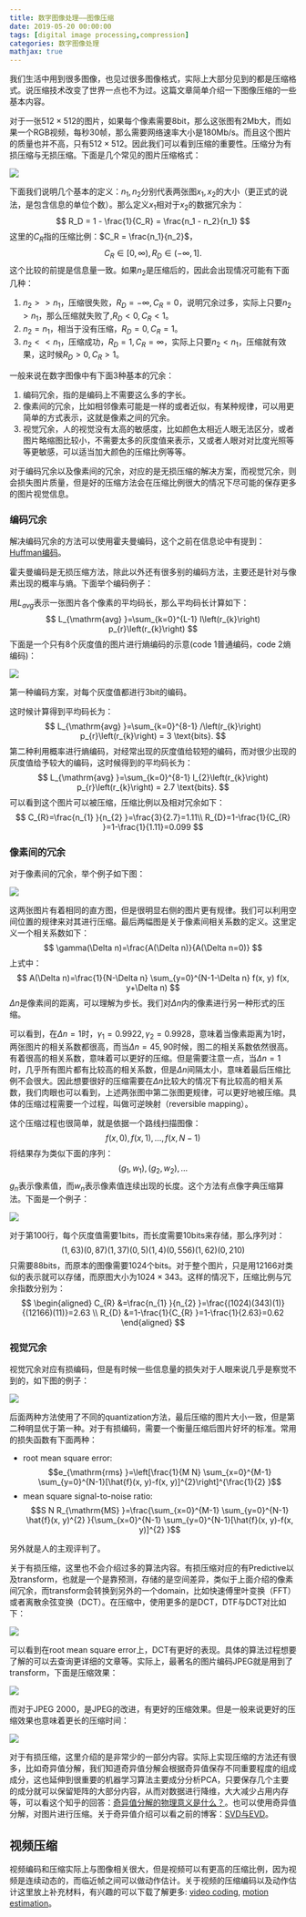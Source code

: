 ```yaml
---
title: 数字图像处理——图像压缩
date: 2019-05-20 00:00:00
tags: [digital image processing,compression]
categories: 数字图像处理
mathjax: true
---     
```



我们生活中用到很多图像，也见过很多图像格式，实际上大部分见到的都是压缩格式。说压缩技术改变了世界一点也不为过。这篇文章简单介绍一下图像压缩的一些基本内容。

<!--more-->


对于一张$512\times 512$的图片，如果每个像素需要8bit，那么这张图有2Mb大，而如果一个RGB视频，每秒30帧，那么需要网络速率大小是180Mb/s。而且这个图片的质量也并不高，只有$512\times 512$。因此我们可以看到压缩的重要性。压缩分为有损压缩与无损压缩。下面是几个常见的图片压缩格式：

![](https://evolution-video.oss-cn-beijing.aliyuncs.com/wlsdzyzl_hexo/compression0.png)

下面我们说明几个基本的定义：$n_1,n_2$分别代表两张图$x_1,x_2$的大小（更正式的说法，是包含信息的单位个数）。那么定义$x_1$相对于$x_2$的数据冗余为：
$$
R_D = 1 - \frac{1}{C_R} = \frac{n_1 - n_2}{n_1}
$$
这里的$C_R$指的压缩比例：$C_R = \frac{n_1}{n_2}$，
$$
C_R \in [0,\infty),R_D \in (-\infty,1].
$$
这个比较的前提是信息量一致。如果$n_2$是压缩后的，因此会出现情况可能有下面几种：

1.  $n_2 >> n_1$，压缩很失败，$R_D = -\infty,C_R = 0$，说明冗余过多，实际上只要$n_2 > n_1$，那么压缩就失败了,$R_D<0,C_R < 1$。
2.  $n_2 = n_1$，相当于没有压缩，$R_D = 0, C_R = 1$。
3.  $n_2 << n_1$，压缩成功，$R_D = 1,C_R = \infty$，实际上只要$n_2< n_1$，压缩就有效果，这时候$R_D > 0,C_R > 1$。

一般来说在数字图像中有下面3种基本的冗余：

1.  编码冗余，指的是编码上不需要这么多的字长。
2.  像素间的冗余，比如相邻像素可能是一样的或者近似，有某种规律，可以用更简单的方式表示，这就是像素之间的冗余。
3.  视觉冗余，人的视觉没有太高的敏感度，比如颜色太相近人眼无法区分，或者图片略缩图比较小，不需要太多的灰度值来表示，又或者人眼对对比度光照等等更敏感，可以适当加大颜色的压缩比例等等。

对于编码冗余以及像素间的冗余，对应的是无损压缩的解决方案，而视觉冗余，则会损失图片质量，但是好的压缩方法会在压缩比例很大的情况下尽可能的保存更多的图片视觉信息。

### [](about:blank#%E7%BC%96%E7%A0%81%E5%86%97%E4%BD%99 "编码冗余")编码冗余

解决编码冗余的方法可以使用霍夫曼编码，这个之前在信息论中有提到：[Huffman编码](https://wlsdzyzl.top/2018/11/17/%E4%BF%A1%E6%81%AF%E8%AE%BA%E2%80%94%E2%80%94Huffman%E7%BC%96%E7%A0%81%E5%AE%9E%E7%8E%B0%E5%8F%8A%E5%85%B6%E6%9C%80%E4%BC%98%E6%80%A7/)。

霍夫曼编码是无损压缩方法，除此以外还有很多别的编码方法，主要还是针对与像素出现的概率与熵。下面举个编码例子：

用$L_{avg}$表示一张图片各个像素的平均码长，那么平均码长计算如下：
$$
L_{\mathrm{avg} }=\sum_{k=0}^{L-1} I\left(r_{k}\right) p_{r}\left(r_{k}\right)
$$
下面是一个只有8个灰度值的图片进行熵编码的示意(code 1普通编码，code 2熵编码)：

![](https://evolution-video.oss-cn-beijing.aliyuncs.com/wlsdzyzl_hexo/compression1.png)

第一种编码方案，对每个灰度值都进行3bit的编码。

这时候计算得到平均码长为：
$$
L_{\mathrm{avg} }=\sum_{k=0}^{8-1} /\left(r_{k}\right) p_{r}\left(r_{k}\right) = 3 \text{bits}.
$$
第二种利用概率进行熵编码，对经常出现的灰度值给较短的编码，而对很少出现的灰度值给予较大的编码，这时候得到的平均码长为：
$$
L_{\mathrm{avg} }=\sum_{k=0}^{8-1} l_{2}\left(r_{k}\right) p_{r}\left(r_{k}\right) = 2.7 \text{bits}.
$$
可以看到这个图片可以被压缩，压缩比例以及相对冗余如下：
$$
C_{R}=\frac{n_{1} }{n_{2} }=\frac{3}{2.7}=1.11\\ R_{D}=1-\frac{1}{C_{R} }=1-\frac{1}{1.11}=0.099
$$
### [](about:blank#%E5%83%8F%E7%B4%A0%E9%97%B4%E7%9A%84%E5%86%97%E4%BD%99 "像素间的冗余")像素间的冗余

对于像素间的冗余，举个例子如下图：

![](https://evolution-video.oss-cn-beijing.aliyuncs.com/wlsdzyzl_hexo/compression2.png)

这两张图片有着相同的直方图，但是很明显右侧的图片更有规律。我们可以利用空间位置的规律来对其进行压缩。最后两幅图是关于像素间相关系数的定义。这里定义一个相关系数如下：
$$
\gamma(\Delta n)=\frac{A(\Delta n)}{A(\Delta n=0)}
$$
上式中：
$$
A(\Delta n)=\frac{1}{N-\Delta n} \sum_{y=0}^{N-1-\Delta n} f(x, y) f(x, y+\Delta n)
$$
$\Delta n$是像素间的距离，可以理解为步长。我们对$\Delta n$内的像素进行另一种形式的压缩。

可以看到，在$\Delta n = 1$时，$\gamma_1 = 0.9922,\gamma_2 = 0.9928$，意味着当像素距离为$1$时，两张图片的相关系数都很高，而当$\Delta n = 45, 90$时候，图二的相关系数依然很高。有着很高的相关系数，意味着可以更好的压缩。但是需要注意一点，当$\Delta n = 1$时，几乎所有图片都有比较高的相关系数，但是$\Delta n$间隔太小，意味着最后压缩比例不会很大。因此想要很好的压缩需要在$\Delta n$比较大的情况下有比较高的相关系数，我们肉眼也可以看到，上述两张图中第二张图更规律，可以更好地被压缩。具体的压缩过程需要一个过程，叫做可逆映射（reversible mapping）。

这个压缩过程也很简单，就是依据一个路线扫描图像：
$$
f(x, 0), f(x, 1), \ldots, f(x, N-1)
$$
将结果存为类似下面的序列：
$$
\left(g_{1}, w_{1}\right),\left(g_{2}, w_{2}\right), \dots
$$
$g_{n}$表示像素值，而$w_{n}$表示像素值连续出现的长度。这个方法有点像字典压缩算法。下面是一个例子：

![](https://evolution-video.oss-cn-beijing.aliyuncs.com/wlsdzyzl_hexo/compression3.png)

对于第100行，每个灰度值需要1bits，而长度需要10bits来存储，那么序列对：
$$
(1,63)(0,87)(1,37)(0,5)(1,4)(0,556)(1,62)(0,210)
$$
只需要88bits，而原本的图像需要1024个bits。对于整个图片，只是用12166对类似的表示就可以存储，而原图大小为$1024\times 343$。这样的情况下，压缩比例与冗余指数分别为：
$$
\begin{aligned} C_{R} &=\frac{n_{1} }{n_{2} }=\frac{(1024)(343)(1)}{(12166)(11)}=2.63 \\ R_{D} &=1-\frac{1}{C_{R} }=1-\frac{1}{2.63}=0.62 \end{aligned}
$$
### [](about:blank#%E8%A7%86%E8%A7%89%E5%86%97%E4%BD%99 "视觉冗余")视觉冗余

视觉冗余对应有损编码，但是有时候一些信息量的损失对于人眼来说几乎是察觉不到的，如下图的例子：

![](https://evolution-video.oss-cn-beijing.aliyuncs.com/wlsdzyzl_hexo/compression4.png)

后面两种方法使用了不同的quantization方法，最后压缩的图片大小一致，但是第二种明显优于第一种。对于有损编码，需要一个衡量压缩后图片好坏的标准。常用的损失函数有下面两种：

*   root mean square error: $$e_{\mathrm{rms} }=\left[\frac{1}{M N} \sum_{x=0}^{M-1} \sum_{y=0}^{N-1}[\hat{f}(x, y)-f(x, y)]^{2}\right]^{\frac{1}{2} }$$
*   mean square signal-to-noise ratio: $$S N R_{\mathrm{MS} }=\frac{\sum_{x=0}^{M-1} \sum_{y=0}^{N-1} \hat{f}(x, y)^{2} }{\sum_{x=0}^{N-1} \sum_{y=0}^{N-1}[\hat{f}(x, y)-f(x, y)]^{2} }$$

另外就是人的主观评判了。

关于有损压缩，这里也不会介绍过多的算法内容。有损压缩对应的有Predictive以及transform，也就是一个是靠预测，存储的是空间差异，类似于上面介绍的像素间冗余，而transform会转换到另外的一个domain，比如快速傅里叶变换（FFT）或者离散余弦变换（DCT）。在压缩中，使用更多的是DCT，DTF与DCT对比如下：

![](https://evolution-video.oss-cn-beijing.aliyuncs.com/wlsdzyzl_hexo/compression5.png)

可以看到在root mean square error上，DCT有更好的表现。具体的算法过程想要了解的可以去查询更详细的文章等。实际上，最著名的图片编码JPEG就是用到了transform，下面是压缩效果：

![](https://evolution-video.oss-cn-beijing.aliyuncs.com/wlsdzyzl_hexo/compression6.png)

而对于JPEG 2000，是JPEG的改进，有更好的压缩效果。但是一般来说更好的压缩效果也意味着更长的压缩时间：

![](https://evolution-video.oss-cn-beijing.aliyuncs.com/wlsdzyzl_hexo/compression7.png)

对于有损压缩，这里介绍的是非常少的一部分内容。实际上实现压缩的方法还有很多，比如奇异值分解，我们知道奇异值分解会根据奇异值保存不同重要程度的组成成分，这也延伸到很重要的机器学习算法主要成分分析PCA，只要保存几个主要的成分就可以保留矩阵的大部分内容，从而对数据进行降维，大大减少占用内存等，可以看这个知乎的回答：[奇异值分解的物理意义是什么？](https://www.zhihu.com/question/22237507)。也可以使用奇异值分解，对图片进行压缩。关于奇异值介绍可以看之前的博客：[SVD与EVD](https://wlsdzyzl.top/2018/11/28/%E6%95%B0%E5%AD%A6%E2%80%94%E2%80%94EVD%E4%B8%8ESVD/)。

[](about:blank#%E8%A7%86%E9%A2%91%E5%8E%8B%E7%BC%A9 "视频压缩")视频压缩
---------------------------------------------------------------

视频编码和压缩实际上与图像相关很大，但是视频可以有更高的压缩比例，因为视频是连续动态的，而临近帧之间可以做动作估计。关于视频的压缩编码以及动作估计这里放上补充材料，有兴趣的可以下载了解更多: [video coding](https://evolution-video.oss-cn-beijing.aliyuncs.com/wlsdzyzl_pdf/video_coding.pdf), [motion estimation](https://evolution-video.oss-cn-beijing.aliyuncs.com/wlsdzyzl_pdf/motion_estimation.pdf)。


